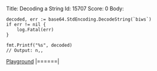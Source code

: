 Title: Decoding a String
Id: 15707
Score: 0
Body:
<!-- language: lang-go -->

    decoded, err := base64.StdEncoding.DecodeString(`biws`)
    if err != nil {
        log.Fatal(err)
    }
    
    fmt.Printf("%s", decoded)
    // Output: n,,

[Playground](https://play.golang.org/p/h2qngYncRs)
|======|
